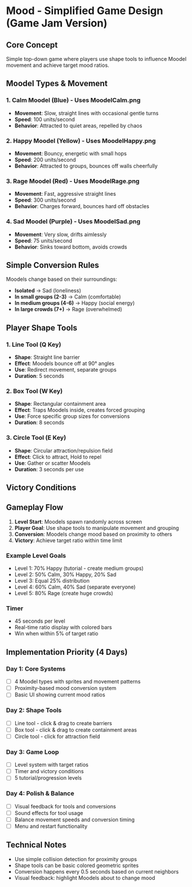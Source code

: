 # Mood - Simplified Game Design (Game Jam Version)

## Core Concept
Simple top-down game where players use shape tools to influence Moodel movement and achieve target mood ratios.

## Moodel Types & Movement

### 1. Calm Moodel (Blue) - Uses MoodelCalm.png
- **Movement**: Slow, straight lines with occasional gentle turns
- **Speed**: 100 units/second
- **Behavior**: Attracted to quiet areas, repelled by chaos

### 2. Happy Moodel (Yellow) - Uses MoodelHappy.png
- **Movement**: Bouncy, energetic with small hops
- **Speed**: 200 units/second
- **Behavior**: Attracted to groups, bounces off walls cheerfully

### 3. Rage Moodel (Red) - Uses MoodelRage.png
- **Movement**: Fast, aggressive straight lines
- **Speed**: 300 units/second
- **Behavior**: Charges forward, bounces hard off obstacles

### 4. Sad Moodel (Purple) - Uses MoodelSad.png
- **Movement**: Very slow, drifts aimlessly
- **Speed**: 75 units/second
- **Behavior**: Sinks toward bottom, avoids crowds

## Simple Conversion Rules
Moodels change based on their surroundings:
- **Isolated** → Sad (loneliness)
- **In small groups (2-3)** → Calm (comfortable)
- **In medium groups (4-6)** → Happy (social energy)
- **In large crowds (7+)** → Rage (overwhelmed)

## Player Shape Tools

### 1. Line Tool (Q Key)
- **Shape**: Straight line barrier
- **Effect**: Moodels bounce off at 90° angles
- **Use**: Redirect movement, separate groups
- **Duration**: 5 seconds

### 2. Box Tool (W Key)
- **Shape**: Rectangular containment area
- **Effect**: Traps Moodels inside, creates forced grouping
- **Use**: Force specific group sizes for conversions
- **Duration**: 8 seconds

### 3. Circle Tool (E Key)
- **Shape**: Circular attraction/repulsion field
- **Effect**: Click to attract, Hold to repel
- **Use**: Gather or scatter Moodels
- **Duration**: 3 seconds per use

## Victory Conditions

## Gameplay Flow
1. **Level Start**: Moodels spawn randomly across screen
2. **Player Goal**: Use shape tools to manipulate movement and grouping
3. **Conversion**: Moodels change mood based on proximity to others
4. **Victory**: Achieve target ratio within time limit

### Example Level Goals
- Level 1: 70% Happy (tutorial - create medium groups)
- Level 2: 50% Calm, 30% Happy, 20% Sad
- Level 3: Equal 25% distribution
- Level 4: 60% Calm, 40% Sad (separate everyone)
- Level 5: 80% Rage (create huge crowds)

### Timer
- 45 seconds per level
- Real-time ratio display with colored bars
- Win when within 5% of target ratio

## Implementation Priority (4 Days)

### Day 1: Core Systems
- [ ] 4 Moodel types with sprites and movement patterns
- [ ] Proximity-based mood conversion system
- [ ] Basic UI showing current mood ratios

### Day 2: Shape Tools
- [ ] Line tool - click & drag to create barriers
- [ ] Box tool - click & drag to create containment areas
- [ ] Circle tool - click for attraction field

### Day 3: Game Loop
- [ ] Level system with target ratios
- [ ] Timer and victory conditions
- [ ] 5 tutorial/progression levels

### Day 4: Polish & Balance
- [ ] Visual feedback for tools and conversions
- [ ] Sound effects for tool usage
- [ ] Balance movement speeds and conversion timing
- [ ] Menu and restart functionality

## Technical Notes
- Use simple collision detection for proximity groups
- Shape tools can be basic colored geometric sprites
- Conversion happens every 0.5 seconds based on current neighbors
- Visual feedback: highlight Moodels about to change mood